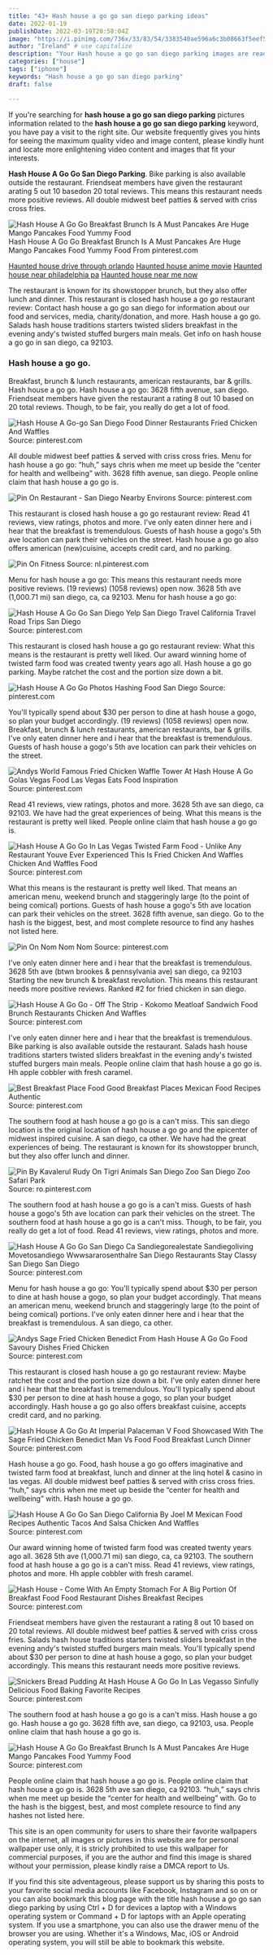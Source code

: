 ```yaml
---
title: "43+ Hash house a go go san diego parking ideas"
date: 2022-01-19
publishDate: 2022-03-19T20:58:04Z
image: "https://i.pinimg.com/736x/33/83/54/3383540ae596a6c3b08663f5eef5f8ec--cali-san-diego.jpg"
author: "Ireland" # use capitalize
description: "Your Hash house a go go san diego parking images are ready. Hash house a go go san diego parking are a topic that is being searched for and liked by netizens now. You can Find and Download the Hash house a go go san diego parking files here. Get all free images."
categories: ["house"]
tags: ["iphone"]
keywords: "Hash house a go go san diego parking"
draft: false

---
```


If you're searching for **hash house a go go san diego parking** pictures information related to the **hash house a go go san diego parking** keyword, you have pay a visit to the right  site.  Our website frequently  gives you  hints  for seeing  the maximum  quality video and image  content, please kindly hunt and locate more enlightening video content and images  that fit your interests.

**Hash House A Go Go San Diego Parking**. Bike parking is also available outside the restaurant. Friendseat members have given the restaurant arating 5 out 10 basedon 20 total reviews. This means this restaurant needs more positive reviews. All double midwest beef patties &amp; served with criss cross fries.

![Hash House A Go Go Breakfast Brunch Is A Must Pancakes Are Huge Mango Pancakes Food Yummy Food](https://i.pinimg.com/736x/33/83/54/3383540ae596a6c3b08663f5eef5f8ec--cali-san-diego.jpg "Hash House A Go Go Breakfast Brunch Is A Must Pancakes Are Huge Mango Pancakes Food Yummy Food")
Hash House A Go Go Breakfast Brunch Is A Must Pancakes Are Huge Mango Pancakes Food Yummy Food From pinterest.com

[Haunted house drive through orlando](/haunted-house-drive-through-orlando/)
[Haunted house anime movie](/haunted-house-anime-movie/)
[Haunted house near philadelphia pa](/haunted-house-near-philadelphia-pa/)
[Haunted house near me now](/haunted-house-near-me-now/)

The restaurant is known for its showstopper brunch, but they also offer lunch and dinner. This restaurant is closed hash house a go go restaurant review: Contact hash house a go go san diego for information about our food and services, media, charity/donation, and more. Hash house a go go. Salads hash house traditions starters twisted sliders breakfast in the evening andy&#039;s twisted stuffed burgers main meals. Get info on hash house a go go in san diego, ca 92103.

### Hash house a go go.

Breakfast, brunch &amp; lunch restaurants, american restaurants, bar &amp; grills. Hash house a go go. Hash house a go go: 3628 fifth avenue, san diego. Friendseat members have given the restaurant a rating 8 out 10 based on 20 total reviews. Though, to be fair, you really do get a lot of food.


![Hash House A Go-go San Diego Food Dinner Restaurants Fried Chicken And Waffles](https://i.pinimg.com/originals/20/22/8b/20228b05c8ae86ed6ca68b5d493f35d9.jpg "Hash House A Go-go San Diego Food Dinner Restaurants Fried Chicken And Waffles")
Source: pinterest.com

All double midwest beef patties &amp; served with criss cross fries. Menu for hash house a go go: “huh,” says chris when me meet up beside the “center for health and wellbeing” with. 3628 fifth avenue, san diego. People online claim that hash house a go go is.

![Pin On Restaurant - San Diego Nearby Environs](https://i.pinimg.com/originals/2c/b6/7a/2cb67ae6f7fff779880a54bb75efa707.jpg "Pin On Restaurant - San Diego Nearby Environs")
Source: pinterest.com

This restaurant is closed hash house a go go restaurant review: Read 41 reviews, view ratings, photos and more. I&#039;ve only eaten dinner here and i hear that the breakfast is tremendulous. Guests of hash house a gogo&#039;s 5th ave location can park their vehicles on the street. Hash house a go go also offers american (new)cuisine, accepts credit card, and no parking.

![Pin On Fitness](https://i.pinimg.com/736x/8c/d9/94/8cd9946aa8e4dd844a34067d466fe763--awesome-food-las-vegas.jpg "Pin On Fitness")
Source: nl.pinterest.com

Menu for hash house a go go: This means this restaurant needs more positive reviews. (19 reviews) (1058 reviews) open now. 3628 5th ave (1,000.71 mi) san diego, ca, ca 92103. Menu for hash house a go go:

![Hash House A Go Go San Diego Yelp San Diego Travel California Travel Road Trips San Diego](https://i.pinimg.com/originals/07/96/ab/0796aba2ec7d07478d0efb8ed9ef931d.jpg "Hash House A Go Go San Diego Yelp San Diego Travel California Travel Road Trips San Diego")
Source: pinterest.com

This restaurant is closed hash house a go go restaurant review: What this means is the restaurant is pretty well liked. Our award winning home of twisted farm food was created twenty years ago all. Hash house a go go parking. Maybe ratchet the cost and the portion size down a bit.

![Hash House A Go Go Photos Hashing Food San Diego](https://i.pinimg.com/474x/b9/3b/1f/b93b1f73bb175ec71630d0b19cf9e6b4--wkd-travel-ideas.jpg "Hash House A Go Go Photos Hashing Food San Diego")
Source: pinterest.com

You&#039;ll typically spend about $30 per person to dine at hash house a gogo, so plan your budget accordingly. (19 reviews) (1058 reviews) open now. Breakfast, brunch &amp; lunch restaurants, american restaurants, bar &amp; grills. I&#039;ve only eaten dinner here and i hear that the breakfast is tremendulous. Guests of hash house a gogo&#039;s 5th ave location can park their vehicles on the street.

![Andys World Famous Fried Chicken Waffle Tower At Hash House A Go Golas Vegas Food Las Vegas Eats Food Inspiration](https://i.pinimg.com/originals/63/86/54/6386545b3fa60a88dcef61dd4ebbecf9.png "Andys World Famous Fried Chicken Waffle Tower At Hash House A Go Golas Vegas Food Las Vegas Eats Food Inspiration")
Source: pinterest.com

Read 41 reviews, view ratings, photos and more. 3628 5th ave san diego, ca 92103. We have had the great experiences of being. What this means is the restaurant is pretty well liked. People online claim that hash house a go go is.

![Hash House A Go Go In Las Vegas Twisted Farm Food - Unlike Any Restaurant Youve Ever Experienced This Is Fried Chicken And Waffles Chicken And Waffles Food](https://i.pinimg.com/originals/c8/a4/96/c8a496431f93ec417620cd50263104d1.png "Hash House A Go Go In Las Vegas Twisted Farm Food - Unlike Any Restaurant Youve Ever Experienced This Is Fried Chicken And Waffles Chicken And Waffles Food")
Source: pinterest.com

What this means is the restaurant is pretty well liked. That means an american menu, weekend brunch and staggeringly large (to the point of being comical) portions. Guests of hash house a gogo&#039;s 5th ave location can park their vehicles on the street. 3628 fifth avenue, san diego. Go to the hash is the biggest, best, and most complete resource to find any hashes not listed here.

![Pin On Nom Nom Nom](https://i.pinimg.com/474x/e6/55/e3/e655e3ac962ebebf2645596e267498b0--wkd-awesome-food.jpg "Pin On Nom Nom Nom")
Source: pinterest.com

I&#039;ve only eaten dinner here and i hear that the breakfast is tremendulous. 3628 5th ave (btwn brookes &amp; pennsylvania ave) san diego, ca 92103 Starting the new brunch &amp; breakfast revolution. This means this restaurant needs more positive reviews. Ranked #2 for fried chicken in san diego.

![Hash House A Go Go - Off The Strip - Kokomo Meatloaf Sandwich Food Brunch Restaurants Chicken And Waffles](https://i.pinimg.com/originals/62/b5/72/62b572367e0b26ccb4a775105e5562c6.jpg "Hash House A Go Go - Off The Strip - Kokomo Meatloaf Sandwich Food Brunch Restaurants Chicken And Waffles")
Source: pinterest.com

I&#039;ve only eaten dinner here and i hear that the breakfast is tremendulous. Bike parking is also available outside the restaurant. Salads hash house traditions starters twisted sliders breakfast in the evening andy&#039;s twisted stuffed burgers main meals. People online claim that hash house a go go is. Hh apple cobbler with fresh caramel.

![Best Breakfast Place Food Good Breakfast Places Mexican Food Recipes Authentic](https://i.pinimg.com/736x/43/35/b0/4335b08574909fc7b570c35402dce256--chicken-and-waffles-alpine.jpg "Best Breakfast Place Food Good Breakfast Places Mexican Food Recipes Authentic")
Source: pinterest.com

The southern food at hash house a go go is a can&#039;t miss. This san diego location is the original location of hash house a go go and the epicenter of midwest inspired cuisine. A san diego, ca other. We have had the great experiences of being. The restaurant is known for its showstopper brunch, but they also offer lunch and dinner.

![Pin By Kavalerul Rudy On Tigri Animals San Diego Zoo San Diego Zoo Safari Park](https://i.pinimg.com/originals/b6/5c/9e/b65c9ebe44628ca679f538096ce5f854.jpg "Pin By Kavalerul Rudy On Tigri Animals San Diego Zoo San Diego Zoo Safari Park")
Source: ro.pinterest.com

The southern food at hash house a go go is a can&#039;t miss. Guests of hash house a gogo&#039;s 5th ave location can park their vehicles on the street. The southern food at hash house a go go is a can&#039;t miss. Though, to be fair, you really do get a lot of food. Read 41 reviews, view ratings, photos and more.

![Hash House A Go Go San Diego Ca Sandiegorealestate Sandiegoliving Movetosandiego Wwwsararosenthalre San Diego Restaurants Stay Classy San Diego San Diego](https://i.pinimg.com/originals/d1/f2/56/d1f256eb41a4798abae98774da551541.jpg "Hash House A Go Go San Diego Ca Sandiegorealestate Sandiegoliving Movetosandiego Wwwsararosenthalre San Diego Restaurants Stay Classy San Diego San Diego")
Source: pinterest.com

Menu for hash house a go go: You&#039;ll typically spend about $30 per person to dine at hash house a gogo, so plan your budget accordingly. That means an american menu, weekend brunch and staggeringly large (to the point of being comical) portions. I&#039;ve only eaten dinner here and i hear that the breakfast is tremendulous. A san diego, ca other.

![Andys Sage Fried Chicken Benedict From Hash House A Go Go Food Savoury Dishes Fried Chicken](https://i.pinimg.com/originals/b0/d0/da/b0d0da39fe55e33e17c364ca9631ae7a.jpg "Andys Sage Fried Chicken Benedict From Hash House A Go Go Food Savoury Dishes Fried Chicken")
Source: pinterest.com

This restaurant is closed hash house a go go restaurant review: Maybe ratchet the cost and the portion size down a bit. I&#039;ve only eaten dinner here and i hear that the breakfast is tremendulous. You&#039;ll typically spend about $30 per person to dine at hash house a gogo, so plan your budget accordingly. Hash house a go go also offers breakfast cuisine, accepts credit card, and no parking.

![Hash House A Go Go At Imperial Palaceman V Food Showcased With The Sage Fried Chicken Benedict Man Vs Food Food Breakfast Lunch Dinner](https://i.pinimg.com/originals/43/ba/1b/43ba1bbcd5a104c73b1c5f0ee0ba0cbd.jpg "Hash House A Go Go At Imperial Palaceman V Food Showcased With The Sage Fried Chicken Benedict Man Vs Food Food Breakfast Lunch Dinner")
Source: pinterest.com

Hash house a go go. Food, hash house a go go offers imaginative and twisted farm food at breakfast, lunch and dinner at the linq hotel &amp; casino in las vegas. All double midwest beef patties &amp; served with criss cross fries. “huh,” says chris when me meet up beside the “center for health and wellbeing” with. Hash house a go go.

![Hash House A Go Go San Diego California By Joel M Mexican Food Recipes Authentic Tacos And Salsa Chicken And Waffles](https://i.pinimg.com/originals/54/22/93/54229337bff8425abac9254c03cb2fa2.jpg "Hash House A Go Go San Diego California By Joel M Mexican Food Recipes Authentic Tacos And Salsa Chicken And Waffles")
Source: pinterest.com

Our award winning home of twisted farm food was created twenty years ago all. 3628 5th ave (1,000.71 mi) san diego, ca, ca 92103. The southern food at hash house a go go is a can&#039;t miss. Read 41 reviews, view ratings, photos and more. Hh apple cobbler with fresh caramel.

![Hash House - Come With An Empty Stomach For A Big Portion Of Breakfast Food Food Restaurant Dishes Breakfast Recipes](https://i.pinimg.com/736x/df/ad/20/dfad209b98a8503c31b7e4980a46ba4c--restaurant-dishes-san-diego.jpg "Hash House - Come With An Empty Stomach For A Big Portion Of Breakfast Food Food Restaurant Dishes Breakfast Recipes")
Source: pinterest.com

Friendseat members have given the restaurant a rating 8 out 10 based on 20 total reviews. All double midwest beef patties &amp; served with criss cross fries. Salads hash house traditions starters twisted sliders breakfast in the evening andy&#039;s twisted stuffed burgers main meals. You&#039;ll typically spend about $30 per person to dine at hash house a gogo, so plan your budget accordingly. This means this restaurant needs more positive reviews.

![Snickers Bread Pudding At Hash House A Go Go In Las Vegasso Sinfully Delicious Food Baking Favorite Recipes](https://i.pinimg.com/originals/2f/81/af/2f81af0880cb4fc2abf9c8c6334e8564.jpg "Snickers Bread Pudding At Hash House A Go Go In Las Vegasso Sinfully Delicious Food Baking Favorite Recipes")
Source: pinterest.com

The southern food at hash house a go go is a can&#039;t miss. Hash house a go go. Hash house a go go. 3628 fifth ave, san diego, ca 92103, usa. People online claim that hash house a go go is.

![Hash House A Go Go Breakfast Brunch Is A Must Pancakes Are Huge Mango Pancakes Food Yummy Food](https://i.pinimg.com/736x/33/83/54/3383540ae596a6c3b08663f5eef5f8ec--cali-san-diego.jpg "Hash House A Go Go Breakfast Brunch Is A Must Pancakes Are Huge Mango Pancakes Food Yummy Food")
Source: pinterest.com

People online claim that hash house a go go is. People online claim that hash house a go go is. 3628 5th ave san diego, ca 92103. “huh,” says chris when me meet up beside the “center for health and wellbeing” with. Go to the hash is the biggest, best, and most complete resource to find any hashes not listed here.

This site is an open community for users to share their favorite wallpapers on the internet, all images or pictures in this website are for personal wallpaper use only, it is stricly prohibited to use this wallpaper for commercial purposes, if you are the author and find this image is shared without your permission, please kindly raise a DMCA report to Us.

If you find this site adventageous, please support us by sharing this posts to your favorite social media accounts like Facebook, Instagram and so on or you can also bookmark this blog page with the title hash house a go go san diego parking by using Ctrl + D for devices a laptop with a Windows operating system or Command + D for laptops with an Apple operating system. If you use a smartphone, you can also use the drawer menu of the browser you are using. Whether it's a Windows, Mac, iOS or Android operating system, you will still be able to bookmark this website.
